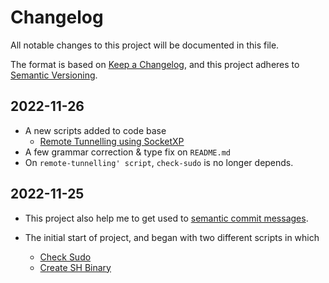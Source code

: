 
# Changelog

All notable changes to this project will be documented in this file.

The format is based on [Keep a Changelog](https://keepachangelog.com/en/1.0.0/), and this project adheres to [Semantic Versioning](https://semver.org/spec/v2.0.0.html).

## 2022-11-26

- A new scripts added to code base
  - [Remote Tunnelling using SocketXP](README.md#remote-tunnelling)
- A few grammar correction & type fix on `README.md`
- On `remote-tunnelling' script`, `check-sudo` is no longer depends.

## 2022-11-25

- This project also help me to get used to [semantic commit messages](https://gist.github.com/joshbuchea/6f47e86d2510bce28f8e7f42ae84c716).

- The initial start of project, and began with two different scripts in which

  - [Check Sudo](README.md#check-sudo)
  - [Create SH Binary](README.md#create-sh-binary)
